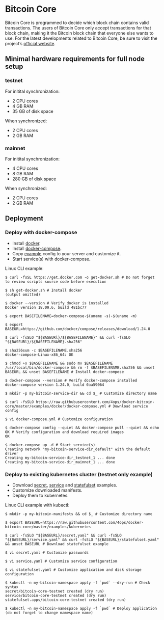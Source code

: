 # Bitcoin Core

Bitcoin Core is programmed to decide which block chain contains valid transactions. The users of Bitcoin Core only accept transactions for that block chain, making it the Bitcoin block chain that everyone else wants to use. For the latest developments related to Bitcoin Core, be sure to visit the project’s [official website](https://bitcoincore.org/).

## Minimal hardware requirements for full node setup

### testnet

For initital synchronization:

* 2 CPU cores
* 4 GB RAM
* 35 GB of disk space

When synchronized:

* 2 CPU cores
* 2 GB RAM

### mainnet

For initital synchronization:

* 4 CPU cores
* 8 GB RAM
* 280 GB of disk space

When synchronized:

* 2 CPU cores
* 2 GB RAM

## Deployment

### Deploy with docker-compose

* Install [docker](https://docs.docker.com/install/).
* Install [docker-compose](https://docs.docker.com/compose/install/).
* Copy [example](examples/docker/docker-compose.yml) config to your server and customize it.
* Start service(s) with docker-compose.

Linux CLI example:

```shell
$ curl -fsSL https://get.docker.com -o get-docker.sh # Do not forget to review scripts source code before execution

$ sh get-docker.sh # Install docker
(output omitted)

$ docker --version # Verify docker is installed
Docker version 18.09.6, build 481bc77

$ export BASEFILENAME=docker-compose-$(uname -s)-$(uname -m)

$ export BASEURL=https://github.com/docker/compose/releases/download/1.24.0

$ curl -fsSLO "${BASEURl}/${BASEFILENAME}" && curl -fsSLO "${BASEURl}/${BASEFILENAME}.sha256"

$ sha256sum -c $BASEFILENAME.sha256
docker-compose-Linux-x86_64: OK

$ chmod +x $BASEFILENAME && sudo mv $BASEFILENAME /usr/local/bin/docker-compose && rm -f $BASEFILENAME.sha256 && unset BASEURL && unset BASEFILENAME # Install docker-compose

$ docker-compose --version # Verify docker-compose installed
docker-compose version 1.24.0, build 0aa59064

$ mkdir -p my-bitcoin-service-dir && cd $_ # Customize directory name

$ curl -fsSLO https://raw.githubusercontent.com/4ops/docker-bitcoin-core/master/examples/docker/docker-compose.yml # Download service config

$ vi docker-compose.yml # Customize configuration

$ docker-compose config --quiet && docker-compose pull --quiet && echo OK # Verify configuration and download required images
OK

$ docker-compose up -d # Start service(s)
Creating network "my-bitcoin-service-dir_default" with the default driver
Creating my-bitcoin-service-dir_testnet_1 ... done
Creating my-bitcoin-service-dir_mainnet_1 ... done
```

### Deploy to existing kubernetes cluster (testnet only example)

* Download [secret](examples/kubernetes/secret.yaml), [service](examples/kubernetes/service.yaml) and [statefulset](examples/kubernetes/statefulset.yaml) examples.
* Customize downloaded manifests.
* Deploy them to kubernetes.

Linux CLI example with kubectl:

```shell
$ mkdir -p my-bitcoin-manifests && cd $_ # Customize directory name

$ export BASEURL=https://raw.githubusercontent.com/4ops/docker-bitcoin-core/master/examples/kubernetes

$ curl -fsSLO "${BASEURL}/secret.yaml" && curl -fsSLO "${BASEURL}/service.yaml" && curl -fsSLO "${BASEURL}/statefulset.yaml" && unset BASEURL # Download statefulset example

$ vi secret.yaml # Customize passwords

$ vi service.yaml # Customize service configuration

$ vi statefulset.yaml # Customize application and disk storage configuration

$ kubectl -n my-bitcoin-namespace apply -f `pwd` --dry-run # Check syntax
secret/bitcoin-core-testnet created (dry run)
service/bitcoin-core-testnet created (dry run)
statefulset.apps/bitcoin-core-testnet created (dry run)

$ kubectl -n my-bitcoin-namespace apply -f `pwd` # Deploy application (do not forget to change namespace name)
```
